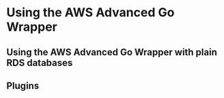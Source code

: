 # Using the AWS Advanced Go Wrapper

## Using the AWS Advanced Go Wrapper with plain RDS databases

## Plugins
